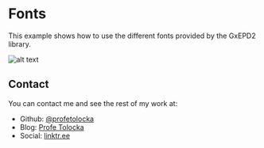 
# Fonts

This example shows how to use the different fonts provided by the GxEPD2 library.

![alt text](../../Images/Fonts.png)

## Contact

You can contact me and see the rest of my work at:

- Github: [@profetolocka](https://github.com/profetolocka)
- Blog: [Profe Tolocka](https://www.profetolocka.com.ar)
- Social: [linktr.ee](https://linktr.ee/profetolocka)
